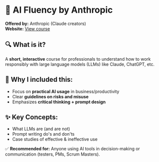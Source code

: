 # 🧠 AI Fluency by Anthropic

**Offered by:** Anthropic (Claude creators)  
**Website:** [View course](https://www.anthropic.com/ai-fluency)

## 🔍 What is it?
A **short, interactive** course for professionals to understand how to work responsibly with large language models (LLMs) like Claude, ChatGPT, etc.

## 🚀 Why I included this:
- Focus on **practical AI usage** in business/productivity
- Clear **guidelines on risks and misuse**
- Emphasizes **critical thinking + prompt design**

## ✨ Key Concepts:
- What LLMs are (and are not)
- Prompt writing do's and don'ts
- Case studies of effective & ineffective use

✅ **Recommended for:** Anyone using AI tools in decision-making or communication (testers, PMs, Scrum Masters).
